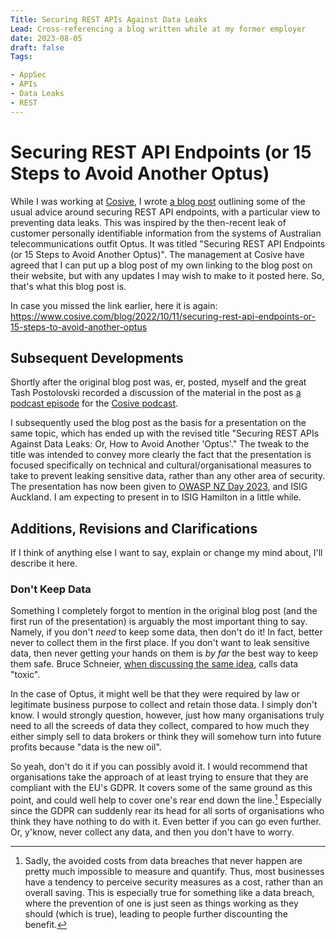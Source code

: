 ```yaml
---
Title: Securing REST APIs Against Data Leaks
Lead: Cross-referencing a blog written while at my former employer
date: 2023-08-05
draft: false
Tags:

- AppSec
- APIs
- Data Leaks
- REST
---
```


# Securing REST API Endpoints (or 15 Steps to Avoid Another Optus)

While I was working at [Cosive](https://www.cosive.com/), I wrote [a blog post](https://www.cosive.com/blog/2022/10/11/securing-rest-api-endpoints-or-15-steps-to-avoid-another-optus) outlining some of the usual advice around securing REST API endpoints, with a particular view to preventing data leaks.  This was inspired by the then-recent leak of customer personally identifiable information from the systems of Australian telecommunications outfit Optus.  It was titled "Securing REST API Endpoints (or 15 Steps to Avoid Another Optus)".  The management at Cosive have agreed that I can put up a blog post of my own linking to the blog post on their website, but with any updates I may wish to make to it posted here.  So, that's what this blog post is.

In case you missed the link earlier, here it is again:  https://www.cosive.com/blog/2022/10/11/securing-rest-api-endpoints-or-15-steps-to-avoid-another-optus

## Subsequent Developments

Shortly after the original blog post was, er, posted, myself and the great Tash Postolovski recorded a discussion of the material in the post as [a podcast episode](https://www.cosive.com/podcast/2022/10/27/episode-003-securing-rest-api-endpoints-or-how-to-avoid-another-optus-with-james-cooper) for the [Cosive podcast](https://www.cosive.com/podcast).

I subsequently used the blog post as the basis for a presentation on the same topic, which has ended up with the revised title "Securing REST APIs Against Data Leaks:  Or, How to Avoid Another 'Optus'."  The tweak to the title was intended to convey more clearly the fact that the presentation is focused specifically on technical and cultural/organisational measures to take to prevent leaking sensitive data, rather than any other area of security.  The presentation has now been given to [OWASP NZ Day 2023](https://appsec.org.nz/conference/speakers.html#cooper-securing-api-endpoints), and ISIG Auckland.  I am expecting to present in to ISIG Hamilton in a little while.

## Additions, Revisions and Clarifications

If I think of anything else I want to say, explain or change my mind about, I'll describe it here.

### Don't Keep Data

Something I completely forgot to mention in the original blog post (and the first run of the presentation) is arguably the most important thing to say.  Namely, if you don't _need_ to keep some data, then don't do it!  In fact, better never to collect them in the first place.  If you don't want to leak sensitive data, then never getting your hands on them is _by far_ the best way to keep them safe.  Bruce Schneier, [when discussing the same idea](https://www.schneier.com/essays/archives/2016/03/data_is_a_toxic_asse.html), calls data "toxic".

In the case of Optus, it might well be that they were required by law or legitimate business purpose to collect and retain those data.  I simply don't know.  I would strongly question, however, just how many organisations truly need to all the screeds of data they collect, compared to how much they either simply sell to data brokers or think they will somehow turn into future profits because "data is the new oil".

So yeah, don't do it if you can possibly avoid it.  I would recommend that organisations take the approach of at least trying to ensure that they are compliant with the EU's GDPR.  It covers some of the same ground as this point, and could well help to cover one's rear end down the line.[^avoidedunmeasured]  Especially since the GDPR can suddenly rear its head for all sorts of organisations who think they have nothing to do with it.  Even better if you can go even further.  Or, y'know, never collect any data, and then you don't have to worry.

[^avoidedunmeasured]:  Sadly, the avoided costs from data breaches that never happen are pretty much impossible to measure and quantify.  Thus, most businesses have a tendency to perceive security measures as a cost, rather than an overall saving.  This is especially true for something like a data breach, where the prevention of one is just seen as things working as they should (which is true), leading to people further discounting the benefit.